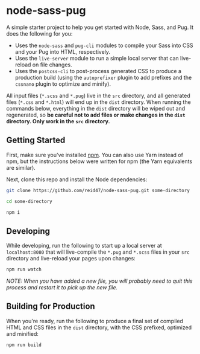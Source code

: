 # node-sass-pug

A simple starter project to help you get started with Node, Sass, and Pug. It does the following for you:

- Uses the `node-sass` and `pug-cli` modules to compile your Sass into CSS and your Pug into HTML, respectively.
- Uses the `live-server` module to run a simple local server that can live-reload on file changes.
- Uses the `postcss-cli` to post-process generated CSS to produce a production build (using the `autoprefixer` plugin to add prefixes and the `cssnano` plugin to optimize and minify).

All input files (`*.scss` and `*.pug`) live in the `src` directory, and all generated files (`*.css` and `*.html`) will end up in the `dist` directory. When running the commands below, everything in the `dist` directory will be wiped out and regenerated, so **be careful not to add files or make changes in the `dist` directory. Only work in the `src` directory.**

## Getting Started

First, make sure you've installed [npm](https://www.npmjs.com/get-npm). You can also use Yarn instead of npm, but the instructions below were written for npm (the Yarn equivalents are similar).

Next, clone this repo and install the Node dependencies:

```bash
git clone https://github.com/reid47/node-sass-pug.git some-directory

cd some-directory

npm i
```

## Developing

While developing, run the following to start up a local server at `localhost:8080` that will live-compile the `*.pug` and `*.scss` files in your `src` directory and live-reload your pages upon changes:

```bash
npm run watch
```

*NOTE: When you have added a new file, you will probably need to quit this process and restart it to pick up the new file.*

## Building for Production

When you're ready, run the following to produce a final set of compiled HTML and CSS files in the `dist` directory, with the CSS prefixed, optimized and minified:

```bash
npm run build
```
